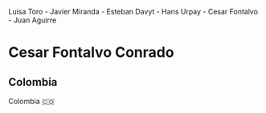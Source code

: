 Luisa Toro - Javier Miranda - Esteban Davyt - Hans Urpay - Cesar Fontalvo - Juan Aguirre

# **Cesar Fontalvo Conrado**
## Colombia

Colombia :colombia:
